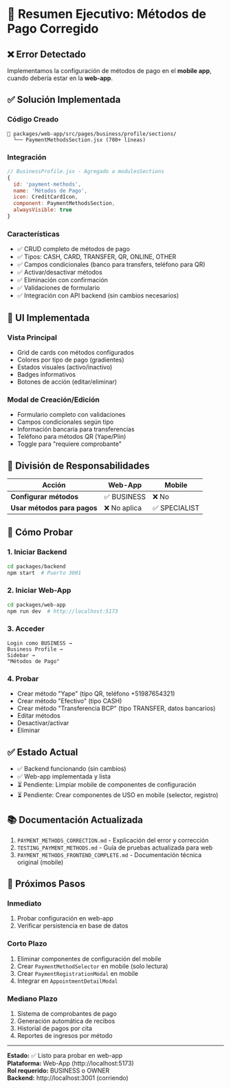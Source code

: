 # 🎯 Resumen Ejecutivo: Métodos de Pago Corregido

## ❌ Error Detectado
Implementamos la configuración de métodos de pago en el **mobile app**, cuando debería estar en la **web-app**.

## ✅ Solución Implementada

### Código Creado
```
📁 packages/web-app/src/pages/business/profile/sections/
  └── PaymentMethodsSection.jsx (700+ líneas)
```

### Integración
```javascript
// BusinessProfile.jsx - Agregado a modulesSections
{
  id: 'payment-methods',
  name: 'Métodos de Pago',
  icon: CreditCardIcon,
  component: PaymentMethodsSection,
  alwaysVisible: true
}
```

### Características
- ✅ CRUD completo de métodos de pago
- ✅ Tipos: CASH, CARD, TRANSFER, QR, ONLINE, OTHER
- ✅ Campos condicionales (banco para transfers, teléfono para QR)
- ✅ Activar/desactivar métodos
- ✅ Eliminación con confirmación
- ✅ Validaciones de formulario
- ✅ Integración con API backend (sin cambios necesarios)

## 🎨 UI Implementada

### Vista Principal
- Grid de cards con métodos configurados
- Colores por tipo de pago (gradientes)
- Estados visuales (activo/inactivo)
- Badges informativos
- Botones de acción (editar/eliminar)

### Modal de Creación/Edición
- Formulario completo con validaciones
- Campos condicionales según tipo
- Información bancaria para transferencias
- Teléfono para métodos QR (Yape/Plin)
- Toggle para "requiere comprobante"

## 📱 División de Responsabilidades

| Acción | Web-App | Mobile |
|--------|---------|--------|
| **Configurar métodos** | ✅ BUSINESS | ❌ No |
| **Usar métodos para pagos** | ❌ No aplica | ✅ SPECIALIST |

## 🧪 Cómo Probar

### 1. Iniciar Backend
```bash
cd packages/backend
npm start  # Puerto 3001
```

### 2. Iniciar Web-App
```bash
cd packages/web-app
npm run dev  # http://localhost:5173
```

### 3. Acceder
```
Login como BUSINESS → 
Business Profile → 
Sidebar → 
"Métodos de Pago"
```

### 4. Probar
- Crear método "Yape" (tipo QR, teléfono +51987654321)
- Crear método "Efectivo" (tipo CASH)
- Crear método "Transferencia BCP" (tipo TRANSFER, datos bancarios)
- Editar métodos
- Desactivar/activar
- Eliminar

## ✅ Estado Actual

- ✅ Backend funcionando (sin cambios)
- ✅ Web-app implementada y lista
- ⏳ Pendiente: Limpiar mobile de componentes de configuración
- ⏳ Pendiente: Crear componentes de USO en mobile (selector, registro)

## 📚 Documentación Actualizada

1. `PAYMENT_METHODS_CORRECTION.md` - Explicación del error y corrección
2. `TESTING_PAYMENT_METHODS.md` - Guía de pruebas actualizada para web
3. `PAYMENT_METHODS_FRONTEND_COMPLETE.md` - Documentación técnica original (mobile)

## 🚀 Próximos Pasos

### Inmediato
1. Probar configuración en web-app
2. Verificar persistencia en base de datos

### Corto Plazo
1. Eliminar componentes de configuración del mobile
2. Crear `PaymentMethodSelector` en mobile (solo lectura)
3. Crear `PaymentRegistrationModal` en mobile
4. Integrar en `AppointmentDetailModal`

### Mediano Plazo
1. Sistema de comprobantes de pago
2. Generación automática de recibos
3. Historial de pagos por cita
4. Reportes de ingresos por método

---

**Estado:** ✅ Listo para probar en web-app  
**Plataforma:** Web-App (http://localhost:5173)  
**Rol requerido:** BUSINESS o OWNER  
**Backend:** http://localhost:3001 (corriendo)
